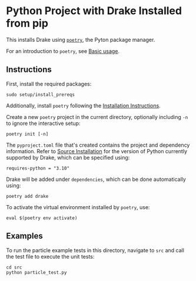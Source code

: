# Python Project with Drake Installed from pip

This installs Drake using [`poetry`](https://python-poetry.org/), the Pyton package manager.

For an introduction to `poetry`, see [Basic usage](https://python-poetry.org/docs/basic-usage/).

## Instructions

First, install the required packages:

```
sudo setup/install_prereqs
```

Additionally, install `poetry` following the [Installation Instructions](https://python-poetry.org/docs/#installation).

Create a new `poetry` project in the current directory, optionally including `-n` to ignore the interactive setup:

```
poetry init [-n]
```

The `pyproject.toml` file that's created contains the project and dependency information. Refer to [Source Installation](https://drake.mit.edu/from_source.html) for the version of Python currently supported by Drake, which can be specified using:

```
requires-python = "3.10"
```

Drake will be added under `dependencies`, which can be done automatically using:

```
poetry add drake
```

To activate the virtual environment installed by `poetry`, use:

```
eval $(poetry env activate)
```

## Examples

To run the particle example tests in this directory, navigate to `src` and call the test file to execute the unit tests:

```
cd src
python particle_test.py
```